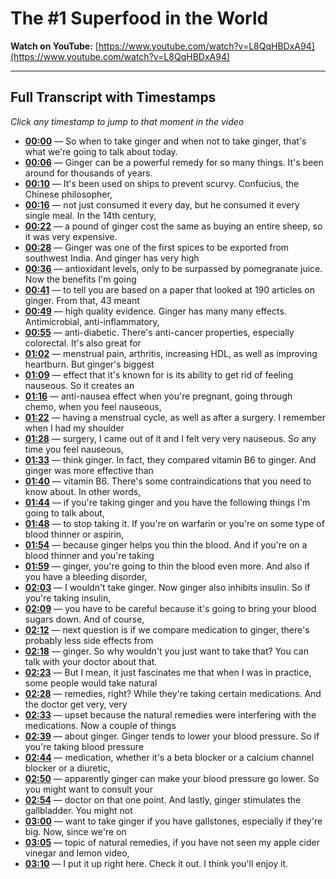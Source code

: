# The #1 Superfood in the World

**Watch on YouTube:** [https://www.youtube.com/watch?v=L8QqHBDxA94](https://www.youtube.com/watch?v=L8QqHBDxA94)

---

## Full Transcript with Timestamps

*Click any timestamp to jump to that moment in the video*

- **[00:00](https://www.youtube.com/watch?v=L8QqHBDxA94&t=0s)** — So when to take ginger and when not to take ginger, that's what we're going to talk about today.
- **[00:06](https://www.youtube.com/watch?v=L8QqHBDxA94&t=6s)** — Ginger can be a powerful remedy for so many things. It's been around for thousands of years.
- **[00:10](https://www.youtube.com/watch?v=L8QqHBDxA94&t=10s)** — It's been used on ships to prevent scurvy. Confucius, the Chinese philosopher,
- **[00:16](https://www.youtube.com/watch?v=L8QqHBDxA94&t=16s)** — not just consumed it every day, but he consumed it every single meal. In the 14th century,
- **[00:22](https://www.youtube.com/watch?v=L8QqHBDxA94&t=22s)** — a pound of ginger cost the same as buying an entire sheep, so it was very expensive.
- **[00:28](https://www.youtube.com/watch?v=L8QqHBDxA94&t=28s)** — Ginger was one of the first spices to be exported from southwest India. And ginger has very high
- **[00:36](https://www.youtube.com/watch?v=L8QqHBDxA94&t=36s)** — antioxidant levels, only to be surpassed by pomegranate juice. Now the benefits I'm going
- **[00:41](https://www.youtube.com/watch?v=L8QqHBDxA94&t=41s)** — to tell you are based on a paper that looked at 190 articles on ginger. From that, 43 meant
- **[00:49](https://www.youtube.com/watch?v=L8QqHBDxA94&t=49s)** — high quality evidence. Ginger has many many effects. Antimicrobial, anti-inflammatory,
- **[00:55](https://www.youtube.com/watch?v=L8QqHBDxA94&t=55s)** — anti-diabetic. There's anti-cancer properties, especially colorectal. It's also great for
- **[01:02](https://www.youtube.com/watch?v=L8QqHBDxA94&t=62s)** — menstrual pain, arthritis, increasing HDL, as well as improving heartburn. But ginger's biggest
- **[01:09](https://www.youtube.com/watch?v=L8QqHBDxA94&t=69s)** — effect that it's known for is its ability to get rid of feeling nauseous. So it creates an
- **[01:16](https://www.youtube.com/watch?v=L8QqHBDxA94&t=76s)** — anti-nausea effect when you're pregnant, going through chemo, when you feel nauseous,
- **[01:22](https://www.youtube.com/watch?v=L8QqHBDxA94&t=82s)** — having a menstrual cycle, as well as after a surgery. I remember when I had my shoulder
- **[01:28](https://www.youtube.com/watch?v=L8QqHBDxA94&t=88s)** — surgery, I came out of it and I felt very very nauseous. So any time you feel nauseous,
- **[01:33](https://www.youtube.com/watch?v=L8QqHBDxA94&t=93s)** — think ginger. In fact, they compared vitamin B6 to ginger. And ginger was more effective than
- **[01:40](https://www.youtube.com/watch?v=L8QqHBDxA94&t=100s)** — vitamin B6. There's some contraindications that you need to know about. In other words,
- **[01:44](https://www.youtube.com/watch?v=L8QqHBDxA94&t=104s)** — if you're taking ginger and you have the following things I'm going to talk about,
- **[01:48](https://www.youtube.com/watch?v=L8QqHBDxA94&t=108s)** — to stop taking it. If you're on warfarin or you're on some type of blood thinner or aspirin,
- **[01:54](https://www.youtube.com/watch?v=L8QqHBDxA94&t=114s)** — because ginger helps you thin the blood. And if you're on a blood thinner and you're taking
- **[01:59](https://www.youtube.com/watch?v=L8QqHBDxA94&t=119s)** — ginger, you're going to thin the blood even more. And also if you have a bleeding disorder,
- **[02:03](https://www.youtube.com/watch?v=L8QqHBDxA94&t=123s)** — I wouldn't take ginger. Now ginger also inhibits insulin. So if you're taking insulin,
- **[02:09](https://www.youtube.com/watch?v=L8QqHBDxA94&t=129s)** — you have to be careful because it's going to bring your blood sugars down. And of course,
- **[02:12](https://www.youtube.com/watch?v=L8QqHBDxA94&t=132s)** — next question is if we compare medication to ginger, there's probably less side effects from
- **[02:18](https://www.youtube.com/watch?v=L8QqHBDxA94&t=138s)** — ginger. So why wouldn't you just want to take that? You can talk with your doctor about that.
- **[02:23](https://www.youtube.com/watch?v=L8QqHBDxA94&t=143s)** — But I mean, it just fascinates me that when I was in practice, some people would take natural
- **[02:28](https://www.youtube.com/watch?v=L8QqHBDxA94&t=148s)** — remedies, right? While they're taking certain medications. And the doctor get very, very
- **[02:33](https://www.youtube.com/watch?v=L8QqHBDxA94&t=153s)** — upset because the natural remedies were interfering with the medications. Now a couple of things
- **[02:39](https://www.youtube.com/watch?v=L8QqHBDxA94&t=159s)** — about ginger. Ginger tends to lower your blood pressure. So if you're taking blood pressure
- **[02:44](https://www.youtube.com/watch?v=L8QqHBDxA94&t=164s)** — medication, whether it's a beta blocker or a calcium channel blocker or a diuretic,
- **[02:50](https://www.youtube.com/watch?v=L8QqHBDxA94&t=170s)** — apparently ginger can make your blood pressure go lower. So you might want to consult your
- **[02:54](https://www.youtube.com/watch?v=L8QqHBDxA94&t=174s)** — doctor on that one point. And lastly, ginger stimulates the gallbladder. You might not
- **[03:00](https://www.youtube.com/watch?v=L8QqHBDxA94&t=180s)** — want to take ginger if you have gallstones, especially if they're big. Now, since we're on
- **[03:05](https://www.youtube.com/watch?v=L8QqHBDxA94&t=185s)** — topic of natural remedies, if you have not seen my apple cider vinegar and lemon video,
- **[03:10](https://www.youtube.com/watch?v=L8QqHBDxA94&t=190s)** — I put it up right here. Check it out. I think you'll enjoy it.
